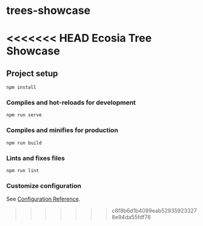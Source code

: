 # trees-showcase
<<<<<<< HEAD
Ecosia Tree Showcase
=======

## Project setup
```
npm install
```

### Compiles and hot-reloads for development
```
npm run serve
```

### Compiles and minifies for production
```
npm run build
```

### Lints and fixes files
```
npm run lint
```

### Customize configuration
See [Configuration Reference](https://cli.vuejs.org/config/).
>>>>>>> c8f8b6d1b4099eab529359233278e94da55fdf76
